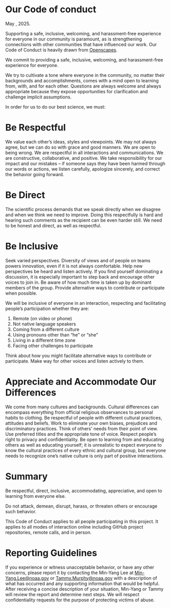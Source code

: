 # Our Code of conduct
May , 2025.

Supporting a safe, inclusive, welcoming, and harassment-free experience for everyone in our community is paramount, as is strengthening connections with other communities that have influenced our work. Our Code of Conduct is heavily drawn from [Openscapes](https://www.openscapes.org/code-of-conduct).

We commit to providing a safe, inclusive, welcoming, and harassment-free experience for everyone.

We try to cultivate a tone where everyone in the community, no matter their backgrounds and accomplishments, comes with a mind open to learning from, with, and for each other. Questions are always welcome and always appropriate because they expose opportunities for clarification and challenge implicit assumptions. 

In order for us to do our best science, we must:

# Be Respectful

We value each other’s ideas, styles and viewpoints. We may not always agree, but we can do so with grace and good manners.  We are open to being wrong. We are respectful in all interactions and communications.  We are constructive, collaborative,  and positive. We take responsibility for our impact and our mistakes – if someone says they have been harmed through our words or actions, we listen carefully,  apologize sincerely, and correct the behavior going forward.

# Be Direct 

The scientific process demands that we speak directly when we disagree and when we think we need to improve. Doing this respectfully is hard and hearing such comments as the recipient can be even harder still. We need to be honest and direct, as well as respectful.

# Be Inclusive

Seek varied perspectives. Diversity of views and of people on teams powers innovation, even if it is not always comfortable. Help new perspectives be heard and listen actively. If you find yourself dominating a discussion, it is especially important to step back and encourage other voices to join in. Be aware of how much time is taken up by dominant members of the group. Provide alternative ways to contribute or participate when possible.

We will be inclusive of everyone in an interaction, respecting and facilitating people’s participation whether they are:

1.    Remote (on video or phone)
1.    Not native language speakers
1.    Coming from a different culture
1.    Using pronouns other than “he” or “she”
1.    Living in a different time zone
1.    Facing other challenges to participate

Think about how you might facilitate alternative ways to contribute or participate.  Make way for other voices and listen actively to them.

# Appreciate and Accommodate Our Differences

We come from many cultures and backgrounds. Cultural differences can encompass everything from official religious observances to personal habits to clothing. Be respectful of people with different cultural practices, attitudes and beliefs. Work to eliminate your own biases, prejudices and discriminatory practices. Think of others' needs from their point of view. Use preferred titles and the appropriate tone of voice. Respect people’s right to privacy and confidentiality. Be open to learning from and educating others as well as educating yourself; it is unrealistic to expect everyone to know the cultural practices of every ethnic and cultural group, but everyone needs to recognize one’s native culture is only part of positive interactions.


# Summary

Be respectful, direct, inclusive, accommodating, appreciative, and open to learning from everyone else.

Do not attack, demean, disrupt, harass, or threaten others or encourage such behavior.

This Code of Conduct applies to all people participating in this project.  It applies to all modes of interaction online including GitHub project repositories, remote calls, and in person.


# Reporting Guidelines

If you experience or witness unacceptable behavior, or have any other concerns, please report it by contacting the  Min-Yang Lee at Min-Yang.Lee@noaa.gov or Tammy.Murphy@noaa.gov with a description of what has occurred and any supporting information that would be helpful. After receiving a concise description of your situation, Min-Yang or Tammy will review the report and determine next steps. We will respect confidentiality requests for the purpose of protecting victims of abuse.

